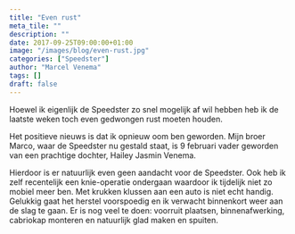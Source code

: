 ```yaml
---
title: "Even rust"
meta_tile: ""
description: ""
date: 2017-09-25T09:00:00+01:00
image: "/images/blog/even-rust.jpg"
categories: ["Speedster"]
author: "Marcel Venema" 
tags: []
draft: false
---
```


Hoewel ik eigenlijk de Speedster zo snel mogelijk af wil hebben heb ik de laatste weken toch even gedwongen rust moeten houden.

Het positieve nieuws is dat ik opnieuw oom ben geworden. Mijn broer Marco, waar de Speedster nu gestald staat, is 9 februari vader geworden van een prachtige dochter,  Hailey Jasmin Venema.

Hierdoor is er natuurlijk even geen aandacht voor de Speedster. Ook heb ik zelf recentelijk een knie-operatie ondergaan waardoor ik tijdelijk niet zo mobiel meer ben. Met krukken klussen aan een auto is niet echt handig. Gelukkig gaat het herstel voorspoedig en ik verwacht binnenkort weer aan de slag te gaan. Er is nog veel te doen: voorruit plaatsen, binnenafwerking, cabriokap monteren en natuurlijk glad maken en spuiten.

&nbsp;
